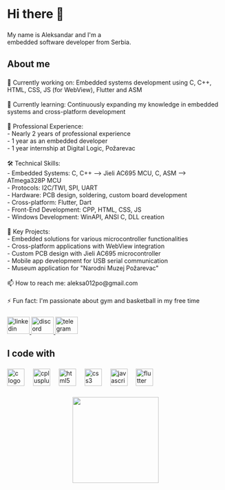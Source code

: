 <h1 align="left">Hi there 👋</h1>

###

<p align="left">My name is Aleksandar and I'm a<br>embedded software developer from Serbia.</p>

###

<h2 align="left">About me</h2>

###

<p align="left">🔭 Currently working on: Embedded systems development using C, C++, HTML, CSS, JS (for WebView), Flutter and ASM<br><br>🌱 Currently learning: Continuously expanding my knowledge in embedded systems and cross-platform development<br><br>💼 Professional Experience:<br>- Nearly 2 years of professional experience<br>- 1 year as an embedded developer<br>- 1 year internship at Digital Logic, Požarevac<br><br>🛠️ Technical Skills:<br>- Embedded Systems: C, C++ --> Jieli AC695 MCU, C, ASM --> ATmega328P MCU<br>- Protocols: I2C/TWI, SPI, UART<br>- Hardware: PCB design, soldering, custom board development<br>- Cross-platform: Flutter, Dart<br>- Front-End Development: CPP, HTML, CSS, JS<br>- Windows Development: WinAPI, ANSI C, DLL creation<br><br>🎯 Key Projects:<br>- Embedded solutions for various microcontroller functionalities<br>- Cross-platform applications with WebView integration<br>- Custom PCB design with Jieli AC695 microcontroller<br>- Mobile app development for USB serial communication<br>- Museum application for "Narodni Muzej Požarevac"<br><br>📫 How to reach me: aleksa012po@gmail.com<br><br>⚡ Fun fact: I'm passionate about gym and basketball in my free time</p>

###

<div align="left">
  <a href="https://www.linkedin.com/in/aleksandar-bogdanovi%C4%87-b3817a223/" target="_blank">
    <img src="https://raw.githubusercontent.com/maurodesouza/profile-readme-generator/master/src/assets/icons/social/linkedin/default.svg" width="52" height="40" alt="linkedin logo"  />
  </a>
  <a href="https://discord.com/users/https://www.linkedin.com/in/aleksandar-bogdanovi%C4%87-b3817a223/" target="_blank">
    <img src="https://raw.githubusercontent.com/maurodesouza/profile-readme-generator/master/src/assets/icons/social/discord/default.svg" width="52" height="40" alt="discord logo"  />
  </a>
  <a href="https://t.me/aleksa012po" target="_blank">
    <img src="https://raw.githubusercontent.com/maurodesouza/profile-readme-generator/master/src/assets/icons/social/telegram/default.svg" width="52" height="40" alt="telegram logo"  />
  </a>
</div>

###

<h2 align="left">I code with</h2>

###

<div align="left">
  <img src="https://cdn.jsdelivr.net/gh/devicons/devicon/icons/c/c-original.svg" height="40" alt="c logo"  />
  <img width="12" />
  <img src="https://cdn.jsdelivr.net/gh/devicons/devicon/icons/cplusplus/cplusplus-original.svg" height="40" alt="cplusplus logo"  />
  <img width="12" />
  <img src="https://cdn.jsdelivr.net/gh/devicons/devicon/icons/html5/html5-original.svg" height="40" alt="html5 logo"  />
  <img width="12" />
  <img src="https://cdn.jsdelivr.net/gh/devicons/devicon/icons/css3/css3-original.svg" height="40" alt="css3 logo"  />
  <img width="12" />
  <img src="https://cdn.jsdelivr.net/gh/devicons/devicon/icons/javascript/javascript-original.svg" height="40" alt="javascript logo"  />
  <img width="12" />
  <img src="https://cdn.jsdelivr.net/gh/devicons/devicon/icons/flutter/flutter-original.svg" height="40" alt="flutter logo"  />
</div>

###

<div align="center">
  <img height="200" src="https://tenor.com/uvE0.gif"  />
</div>

###

